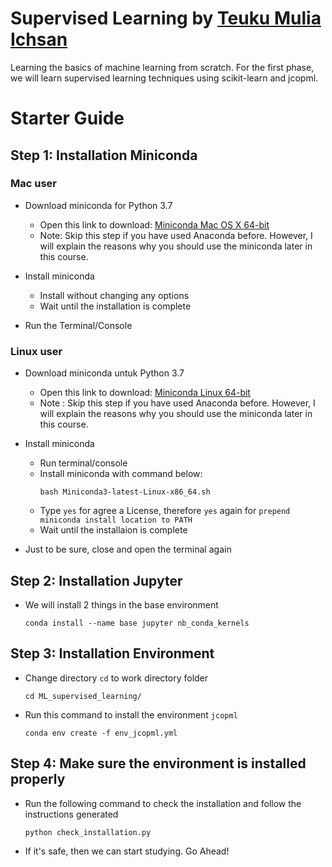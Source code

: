 # Supervised Learning by [Teuku Mulia Ichsan](https://github.com/teukumulya-ichsan) 
Learning the basics of machine learning from scratch. For the first phase, we will learn supervised learning techniques using scikit-learn and jcopml.

# Starter Guide

## Step 1: Installation Miniconda

### **Mac user**
- Download miniconda for Python 3.7
    - Open this link to download: [Miniconda Mac OS X 64-bit](https://repo.anaconda.com/miniconda/Miniconda3-latest-MacOSX-x86_64.pkg)
    - Note: Skip this step if you have used Anaconda before. However, I will explain the reasons why you should use the miniconda later in this course.

- Install miniconda
    - Install without changing any options
    - Wait until the installation is complete

- Run the Terminal/Console

### **Linux user**
- Download miniconda untuk Python 3.7
    - Open this link to download: [Miniconda Linux 64-bit](https://repo.anaconda.com/miniconda/Miniconda3-latest-Linux-x86_64.sh)
    - Note : Skip this step if you have used Anaconda before. However, I will explain the reasons why you should use the miniconda later in this course.
    
- Install miniconda
    - Run terminal/console
    - Install miniconda with command below:
        ```
        bash Miniconda3-latest-Linux-x86_64.sh
        ```
    - Type `yes` for agree a License, therefore `yes` again for  `prepend miniconda install location to PATH`
    - Wait until the installaion is complete
    
- Just to be sure, close and open the terminal again

## Step 2: Installation Jupyter 
- We will install 2 things in the base environment
    ```
    conda install --name base jupyter nb_conda_kernels
    ```

## Step 3: Installation Environment
- Change directory `cd` to work directory folder
    ```
    cd ML_supervised_learning/
    ```
- Run this command to install the environment `jcopml`
    ```
    conda env create -f env_jcopml.yml
    ```

## Step 4: Make sure the environment is installed properly
- Run the following command to check the installation and follow the instructions generated
    ```
    python check_installation.py
    ```
- If it's safe, then we can start studying. Go Ahead!
